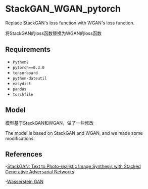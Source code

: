 # StackGAN_WGAN_pytorch
Replace StackGAN's loss function with WGAN's loss function.

将StackGAN的loss函数替换为WGAN的loss函数

## Requirements

- `Python2`
- `pytorch==0.3.0` 
- `tensorboard`
- `python-dateutil`
- `easydict`
- `pandas`
- `torchfile`

## Model

模型基于StackGAN和WGAN，做了一些修改

The model is based on StackGAN and WGAN, and we made some modifications.

## References

-[StackGAN: Text to Photo-realistic Image Synthesis with Stacked Generative Adversarial Networks](https://arxiv.org/pdf/1612.03242v2.pdf)

-[Wasserstein GAN](https://arxiv.org/abs/1701.07875)


